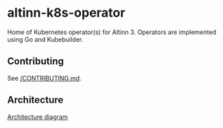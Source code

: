 # altinn-k8s-operator

Home of Kubernetes operator(s) for Altinn 3.
Operators are implemented using Go and Kubebuilder.

## Contributing

See [/CONTRIBUTING.md](/CONTRIBUTING.md).

## Architecture

[Architecture diagram](/docs/maskinporten.drawio.svg)

